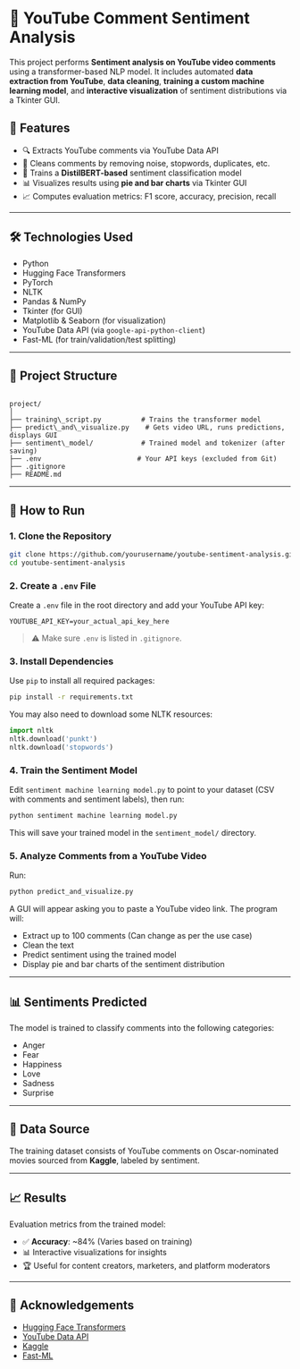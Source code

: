 # 🎯 YouTube Comment Sentiment Analysis

This project performs **Sentiment analysis on YouTube video comments** using a transformer-based NLP model. It includes automated **data extraction from YouTube**, **data cleaning**, **training a custom machine learning model**, and **interactive visualization** of sentiment distributions via a Tkinter GUI.


## 📌 Features

- 🔍 Extracts YouTube comments via YouTube Data API
- 🧹 Cleans comments by removing noise, stopwords, duplicates, etc.
- 🤖 Trains a **DistilBERT-based** sentiment classification model
- 📊 Visualizes results using **pie and bar charts** via Tkinter GUI
- 📈 Computes evaluation metrics: F1 score, accuracy, precision, recall

---

## 🛠️ Technologies Used

- Python
- Hugging Face Transformers
- PyTorch
- NLTK
- Pandas & NumPy
- Tkinter (for GUI)
- Matplotlib & Seaborn (for visualization)
- YouTube Data API (via `google-api-python-client`)
- Fast-ML (for train/validation/test splitting)

---

## 📂 Project Structure

```

project/
│
├── training\_script.py          # Trains the transformer model
├── predict\_and\_visualize.py    # Gets video URL, runs predictions, displays GUI
├── sentiment\_model/            # Trained model and tokenizer (after saving)
├── .env                        # Your API keys (excluded from Git)
├── .gitignore
├── README.md

````

---

## 🚀 How to Run

### 1. Clone the Repository
```bash
git clone https://github.com/yourusername/youtube-sentiment-analysis.git
cd youtube-sentiment-analysis
````

### 2. Create a `.env` File

Create a `.env` file in the root directory and add your YouTube API key:

```env
YOUTUBE_API_KEY=your_actual_api_key_here
```

> ⚠️ Make sure `.env` is listed in `.gitignore`.

### 3. Install Dependencies

Use `pip` to install all required packages:

```bash
pip install -r requirements.txt
```

You may also need to download some NLTK resources:

```python
import nltk
nltk.download('punkt')
nltk.download('stopwords')
```

### 4. Train the Sentiment Model

Edit `sentiment machine learning model.py` to point to your dataset (CSV with comments and sentiment labels), then run:

```bash
python sentiment machine learning model.py
```

This will save your trained model in the `sentiment_model/` directory.

### 5. Analyze Comments from a YouTube Video

Run:

```bash
python predict_and_visualize.py
```

A GUI will appear asking you to paste a YouTube video link. The program will:

* Extract up to 100 comments (Can change as per the use case)
* Clean the text
* Predict sentiment using the trained model
* Display pie and bar charts of the sentiment distribution

---

## 📊 Sentiments Predicted

The model is trained to classify comments into the following categories:

* Anger
* Fear
* Happiness
* Love
* Sadness
* Surprise

---

## 📁 Data Source

The training dataset consists of YouTube comments on Oscar-nominated movies sourced from **Kaggle**, labeled by sentiment.

---

## 📈 Results

Evaluation metrics from the trained model:

* ✅ **Accuracy**: \~84% (Varies based on training)
* 📊 Interactive visualizations for insights
* 🏆 Useful for content creators, marketers, and platform moderators

---

## 🙏 Acknowledgements

* [Hugging Face Transformers](https://huggingface.co/transformers/)
* [YouTube Data API](https://developers.google.com/youtube/v3)
* [Kaggle](https://www.kaggle.com/)
* [Fast-ML](https://github.com/ritchieng/fast-ml)
